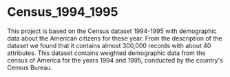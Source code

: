 # Census_1994_1995

This project is based on the Census dataset 1994-1995 with demographic data about the American citizens for these year. From the description of the dataset we found that it contains almost 300,000 records with about 40 attributes. This dataset contains weighted demographic data from the census of America for the years 1994 and 1995, conducted by the country's Census Bureau.
